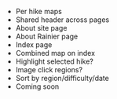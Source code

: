 * Per hike maps
* Shared header across pages
* About site page
* About Rainier page
* Index page
* Combined map on index
* Highlight selected hike?
* Image click regions?
* Sort by region/difficulty/date
* Coming soon
